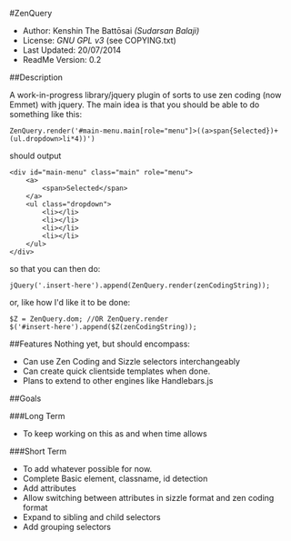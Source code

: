 ﻿#ZenQuery
* Author: Kenshin The Battōsai *(Sudarsan Balaji)*
* License: *GNU GPL v3* (see COPYING.txt)
* Last Updated: 20/07/2014
* ReadMe Version: 0.2

##Description

A work-in-progress library/jquery plugin of sorts to use zen coding (now Emmet) with jquery.
The main idea is that you should be able to do something like this:

`ZenQuery.render('#main-menu.main[role="menu"]>((a>span{Selected})+(ul.dropdown>li*4))')`

should output

```
<div id="main-menu" class="main" role="menu">
    <a>
        <span>Selected</span>
    </a>
    <ul class="dropdown">
        <li></li>
        <li></li>
        <li></li>
        <li></li>
    </ul>
</div>
```

so that you can then do:

`jQuery('.insert-here').append(ZenQuery.render(zenCodingString));`

or, like how I'd like it to be done:

```
$Z = ZenQuery.dom; //OR ZenQuery.render
$('#insert-here').append($Z(zenCodingString));
```

##Features
Nothing yet, but should encompass:
* Can use Zen Coding and Sizzle selectors interchangeably
* Can create quick clientside templates when done.
* Plans to extend to other engines like Handlebars.js

##Goals

###Long Term
* To keep working on this as and when time allows

###Short Term
* To add whatever possible for now.
* Complete Basic element, classname, id detection
* Add attributes
* Allow switching between attributes in sizzle format and zen coding format
* Expand to sibling and child selectors
* Add grouping selectors
